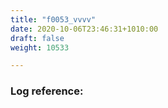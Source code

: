 ```yaml
---
title: "f0053_vvvv"
date: 2020-10-06T23:46:31+1010:00
draft: false
weight: 10533

---
```


### Log reference: <no value>

```
